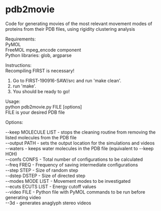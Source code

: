# pdb2movie
Code for generating movies of the most relevant movement modes of proteins from their PDB files, using rigidity clustering analysis


Requirements:     
PyMOL     
FreeMOL mpeg_encode component     
Python libraries: glob, argparse        

Instructions:      
Recompiling FIRST is necessary!
1) Go to FIRST-190916-SAW/src and run 'make clean'.
2) run 'make'.
3) You should be ready to go!    

Usage:     
python pdb2movie.py FILE [options]    
FILE is your desired PDB file    

Options:     

--keep MOLECULE LIST - stops the cleaning routine from removing the listed molecules from the PDB file     
--output PATH - sets the output location for the simulations and videos    
--waters - keeps water molecules in the PDB file (equivalent to --keep HOH)     
--confs CONFS -        Total number of configurations to be calculated     
--freq FREQ   -        Frequency of saving intermediate configurations        
--step STEP    -       Size of random step       
--dstep DSTEP    -     Size of directed step        
--modes MODE LIST -    Movement modes to be investigated           
--ecuts ECUTS LIST -   Energy cutoff values        
--video FILE        -  Python file with PyMOL commands to be run before generating video            
--3d    -     generates anaglyph stereo videos       
